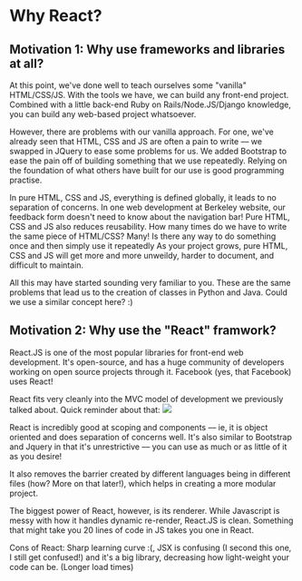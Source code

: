 # Why React?

## Motivation 1: Why use frameworks and libraries at all?
At this point, we've done well to teach ourselves some "vanilla" HTML/CSS/JS. With the tools we have, we can build any front-end project. Combined with a little back-end Ruby on Rails/Node.JS/Django knowledge, you can build any web-based project whatsoever.

However, there are problems with our vanilla approach. For one, we've already seen that HTML, CSS and JS are often a pain to write –– we swapped in JQuery to ease some problems for us. We added Bootstrap to ease the pain off of building something that we use repeatedly. Relying on the foundation of what others have built for our use is good programming practise.

In pure HTML, CSS and JS, everything is defined globally, it leads to no separation of concerns. In one web development at Berkeley website, our feedback form doesn't need to know about the navigation bar! Pure HTML, CSS and JS also reduces reusability. How many times do we have to write the same piece of HTML/CSS? Many! Is there any way to do something once and then simply use it repeatedly As your project grows, pure HTML, CSS and JS will get more and more unweildy, harder to document, and difficult to maintain. 

All this may have started sounding very familiar to you. These are the same problems that lead us to the creation of classes in Python and Java. Could we use a similar concept here? :) 

## Motivation 2: Why use the "React" framwork?
React.JS is one of the most popular libraries for front-end web development. It's open-source, and has a huge community of developers working on open source projects through it. Facebook (yes, that Facebook) uses React!

React fits very cleanly into the MVC model of development we previously talked about. Quick reminder about that:
![](demo/mvc.png)

React is incredibly good at scoping and components –– ie, it is object oriented and does separation of concerns well. It's also similar to Bootstrap and Jquery in that it's unrestrictive –– you can use as much or as little of it as you desire!

It also removes the barrier created by different languages being in different files (how? More on that later!), which helps in creating a more modular project.

The biggest power of React, however, is its renderer. While Javascript is messy with how it handles dynamic re-render, React.JS is clean. Something that might take you 20 lines of code in JS takes you one in React.

Cons of React: Sharp learning curve :(, JSX is confusing (I second this one, I still get confused!) and it's a big library, decreasing how light-weight your code can be. (Longer load times)


